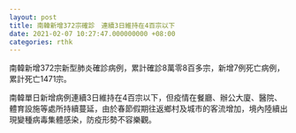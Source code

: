 ```yaml
---
layout: post
title: 南韓新增372宗確診　連續3日維持在4百宗以下
date: 2021-02-07 10:27:47.000000000 +08:00
categories: rthk
---
```


南韓新增372宗新型肺炎確診病例，累計確診8萬零8百多宗，新增7例死亡病例，累計死亡1471宗。

南韓單日新增病例連續3日維持在4百宗以下，但疫情在餐廳、辦公大廈、醫院、體育設施等處所持續蔓延，由於春節假期往返鄉村及城市的客流增加，境內陸續出現變種病毒集體感染，防疫形勢不容樂觀。
